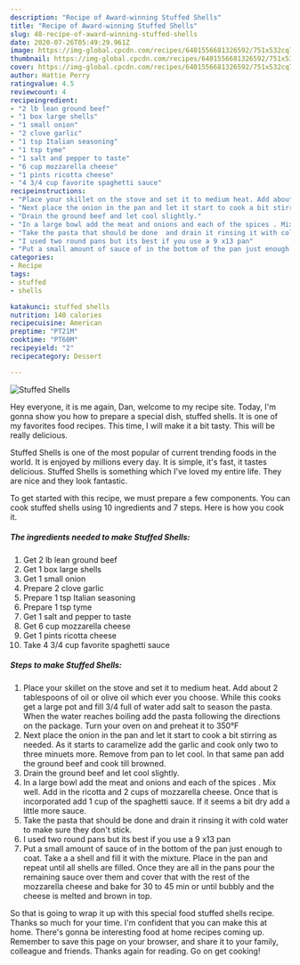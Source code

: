 ```yaml
---
description: "Recipe of Award-winning Stuffed Shells"
title: "Recipe of Award-winning Stuffed Shells"
slug: 48-recipe-of-award-winning-stuffed-shells
date: 2020-07-26T05:49:29.961Z
image: https://img-global.cpcdn.com/recipes/6401556681326592/751x532cq70/stuffed-shells-recipe-main-photo.jpg
thumbnail: https://img-global.cpcdn.com/recipes/6401556681326592/751x532cq70/stuffed-shells-recipe-main-photo.jpg
cover: https://img-global.cpcdn.com/recipes/6401556681326592/751x532cq70/stuffed-shells-recipe-main-photo.jpg
author: Hattie Perry
ratingvalue: 4.5
reviewcount: 4
recipeingredient:
- "2 lb lean ground beef"
- "1 box large shells"
- "1 small onion"
- "2 clove garlic"
- "1 tsp Italian seasoning"
- "1 tsp tyme"
- "1 salt and pepper to taste"
- "6 cup mozzarella cheese"
- "1 pints ricotta cheese"
- "4 3/4 cup favorite spaghetti sauce"
recipeinstructions:
- "Place your skillet on the stove and set it to medium heat. Add about 2 tablespoons of oil or olive oil which ever you choose. While this cooks get a large pot and fill 3/4 full of water add salt to season the pasta. When the water reaches boiling add the pasta following the directions on the package. Turn your oven on and preheat it to 350°F"
- "Next place the onion in the pan and let it start to cook a bit stirring as needed. As it starts to caramelize add the garlic and cook only  two to three minuets more. Remove from pan to let cool. In that same pan add the ground beef and cook till browned."
- "Drain the ground beef and let cool slightly."
- "In a large bowl add the meat and onions and each of the spices . Mix well. Add in the ricotta and 2 cups of mozzarella cheese. Once that is incorporated add 1 cup of the spaghetti  sauce. If it seems a bit dry add a little more sauce."
- "Take the pasta that should be done  and drain it rinsing it with cold water to make sure they don&#39;t stick."
- "I used two round pans but its best if you use a 9 x13 pan"
- "Put a small amount of sauce of in the bottom of the pan just enough to coat. Take a a shell and fill it with the mixture. Place in the pan and repeat until all shells are filled. Once they are all in the pans pour the remaining sauce over them and cover that with the rest of the mozzarella cheese and bake  for 30 to 45 min or until bubbly and the cheese is melted and brown in top."
categories:
- Recipe
tags:
- stuffed
- shells

katakunci: stuffed shells 
nutrition: 140 calories
recipecuisine: American
preptime: "PT21M"
cooktime: "PT60M"
recipeyield: "2"
recipecategory: Dessert

---
```



![Stuffed Shells](https://img-global.cpcdn.com/recipes/6401556681326592/751x532cq70/stuffed-shells-recipe-main-photo.jpg)

Hey everyone, it is me again, Dan, welcome to my recipe site. Today, I'm gonna show you how to prepare a special dish, stuffed shells. It is one of my favorites food recipes. This time, I will make it a bit tasty. This will be really delicious.

Stuffed Shells is one of the most popular of current trending foods in the world. It is enjoyed by millions every day. It is simple, it's fast, it tastes delicious. Stuffed Shells is something which I've loved my entire life. They are nice and they look fantastic.




To get started with this recipe, we must prepare a few components. You can cook stuffed shells using 10 ingredients and 7 steps. Here is how you cook it.

<!--inarticleads1-->

##### The ingredients needed to make Stuffed Shells:

1. Get 2 lb lean ground beef
1. Get 1 box large shells
1. Get 1 small onion
1. Prepare 2 clove garlic
1. Prepare 1 tsp Italian seasoning
1. Prepare 1 tsp tyme
1. Get 1 salt and pepper to taste
1. Get 6 cup mozzarella cheese
1. Get 1 pints ricotta cheese
1. Take 4 3/4 cup favorite spaghetti sauce




<!--inarticleads2-->

##### Steps to make Stuffed Shells:

1. Place your skillet on the stove and set it to medium heat. Add about 2 tablespoons of oil or olive oil which ever you choose. While this cooks get a large pot and fill 3/4 full of water add salt to season the pasta. When the water reaches boiling add the pasta following the directions on the package. Turn your oven on and preheat it to 350°F
1. Next place the onion in the pan and let it start to cook a bit stirring as needed. As it starts to caramelize add the garlic and cook only  two to three minuets more. Remove from pan to let cool. In that same pan add the ground beef and cook till browned.
1. Drain the ground beef and let cool slightly.
1. In a large bowl add the meat and onions and each of the spices . Mix well. Add in the ricotta and 2 cups of mozzarella cheese. Once that is incorporated add 1 cup of the spaghetti  sauce. If it seems a bit dry add a little more sauce.
1. Take the pasta that should be done  and drain it rinsing it with cold water to make sure they don&#39;t stick.
1. I used two round pans but its best if you use a 9 x13 pan
1. Put a small amount of sauce of in the bottom of the pan just enough to coat. Take a a shell and fill it with the mixture. Place in the pan and repeat until all shells are filled. Once they are all in the pans pour the remaining sauce over them and cover that with the rest of the mozzarella cheese and bake  for 30 to 45 min or until bubbly and the cheese is melted and brown in top.




So that is going to wrap it up with this special food stuffed shells recipe. Thanks so much for your time. I'm confident that you can make this at home. There's gonna be interesting food at home recipes coming up. Remember to save this page on your browser, and share it to your family, colleague and friends. Thanks again for reading. Go on get cooking!
